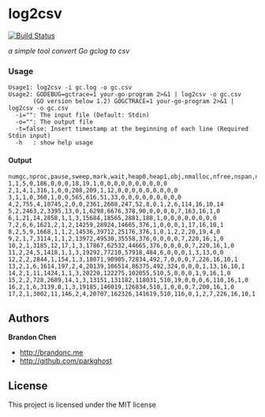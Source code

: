 log2csv
=======

[![Build Status](https://travis-ci.org/parkghost/log2csv.png)](https://travis-ci.org/parkghost/log2csv) 

*a simple tool convert Go gclog to csv*

### Usage

```
Usage1: log2csv -i gc.log -o gc.csv
Usage2: GODEBUG=gctrace=1 your-go-program 2>&1 | log2csv -o gc.csv
       (GO version below 1.2) GOGCTRACE=1 your-go-program 2>&1 | log2csv -o gc.csv
  -i="": The input file (Default: Stdin)
  -o="": The output file
  -t=false: Insert timestamp at the beginning of each line (Required Stdin input)
  -h   : show help usage
```

#### Output

```csv
numgc,nproc,pause,sweep,mark,wait,heap0,heap1,obj,nmalloc,nfree,nspan,nbgsweep,npausesweep,nhandoff,nhandoffcnt,nsteal,nstealcnt,nprocyield,nosyield,nsleep
1,1,5,0,186,0,0,0,18,19,1,0,0,0,0,0,0,0,0,0,0
2,1,4,1,316,1,0,0,208,209,1,12,0,0,0,0,0,0,0,0,0
3,1,1,0,360,1,0,0,565,616,51,33,0,0,0,0,0,0,0,0,0
4,2,755,4,10745,2,0,0,2361,2608,247,52,8,0,1,2,6,114,16,10,14
5,2,2463,2,3395,13,0,1,6298,6676,378,90,0,0,0,0,7,163,16,1,0
6,1,21,14,2858,1,1,3,15684,18565,2881,188,1,0,0,0,0,0,0,0,0
7,2,6,6,1621,2,1,2,14259,28924,14665,376,1,0,0,0,1,17,16,10,1
8,2,5,9,1668,1,1,2,14536,39712,25176,376,1,0,1,2,2,20,19,4,0
9,2,1,7,3114,1,1,2,13972,49530,35558,376,0,0,0,0,7,220,16,1,0
10,2,1,3185,12,17,1,3,17867,62532,44665,376,0,0,0,0,7,220,16,1,0
11,2,24,5,1418,1,1,3,19292,77210,57918,484,6,0,0,0,1,3,13,0,0
12,2,2,2844,1,154,1,3,18071,90905,72834,492,7,0,0,0,7,226,16,10,1
13,2,1,6,1614,197,2,4,20139,106514,86375,492,324,0,0,0,1,13,16,10,1
14,2,1,11,1424,1,1,3,20220,122275,102055,510,5,0,0,0,1,9,16,1,0
15,2,2,728,2689,14,1,3,13151,131182,118031,510,19,0,0,0,6,110,16,1,0
16,2,1,6,3139,0,1,3,19185,146019,126834,510,1,0,0,0,7,200,16,1,0
17,2,1,3002,11,146,2,4,20707,162326,141619,510,116,0,1,2,7,226,16,10,1
```

Authors
-------

**Brandon Chen**

+ http://brandonc.me
+ http://github.com/parkghost


License
---------------------

This project is licensed under the MIT license